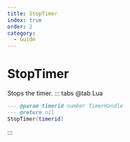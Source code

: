 ```yaml
---
title: StopTimer
index: true
order: 2
category:
  - Guide
---
```


# StopTimer
Stops the timer.
::: tabs
@tab Lua
```lua
--- @param timerid number TimerHandle
--- @return nil
StopTimer(timerid)
```

:::